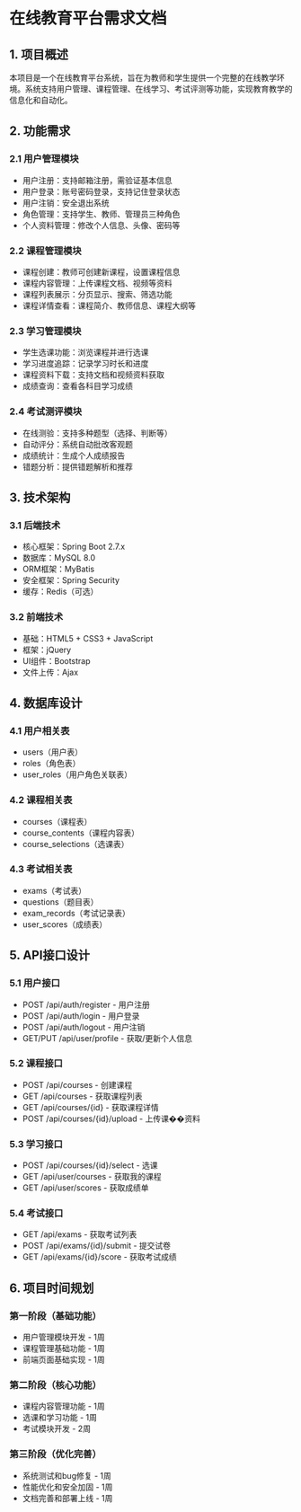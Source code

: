 # 在线教育平台需求文档

## 1. 项目概述
本项目是一个在线教育平台系统，旨在为教师和学生提供一个完整的在线教学环境。系统支持用户管理、课程管理、在线学习、考试评测等功能，实现教育教学的信息化和自动化。

## 2. 功能需求
### 2.1 用户管理模块
- 用户注册：支持邮箱注册，需验证基本信息
- 用户登录：账号密码登录，支持记住登录状态
- 用户注销：安全退出系统
- 角色管理：支持学生、教师、管理员三种角色
- 个人资料管理：修改个人信息、头像、密码等

### 2.2 课程管理模块
- 课程创建：教师可创建新课程，设置课程信息
- 课程内容管理：上传课程文档、视频等资料
- 课程列表展示：分页显示、搜索、筛选功能
- 课程详情查看：课程简介、教师信息、课程大纲等

### 2.3 学习管理模块
- 学生选课功能：浏览课程并进行选课
- 学习进度追踪：记录学习时长和进度
- 课程资料下载：支持文档和视频资料获取
- 成绩查询：查看各科目学习成绩

### 2.4 考试测评模块
- 在线测验：支持多种题型（选择、判断等）
- 自动评分：系统自动批改客观题
- 成绩统计：生成个人成绩报告
- 错题分析：提供错题解析和推荐

## 3. 技术架构
### 3.1 后端技术
- 核心框架：Spring Boot 2.7.x
- 数据库：MySQL 8.0
- ORM框架：MyBatis
- 安全框架：Spring Security
- 缓存：Redis（可选）

### 3.2 前端技术
- 基础：HTML5 + CSS3 + JavaScript
- 框架：jQuery
- UI组件：Bootstrap
- 文件上传：Ajax

## 4. 数据库设计
### 4.1 用户相关表
- users（用户表）
- roles（角色表）
- user_roles（用户角色关联表）

### 4.2 课程相关表
- courses（课程表）
- course_contents（课程内容表）
- course_selections（选课表）

### 4.3 考试相关表
- exams（考试表）
- questions（题目表）
- exam_records（考试记录表）
- user_scores（成绩表）

## 5. API接口设计
### 5.1 用户接口
- POST /api/auth/register - 用户注册
- POST /api/auth/login - 用户登录
- POST /api/auth/logout - 用户注销
- GET/PUT /api/user/profile - 获取/更新个人信息

### 5.2 课程接口
- POST /api/courses - 创建课程
- GET /api/courses - 获取课程列表
- GET /api/courses/{id} - 获取课程详情
- POST /api/courses/{id}/upload - 上传课��资料

### 5.3 学习接口
- POST /api/courses/{id}/select - 选课
- GET /api/user/courses - 获取我的课程
- GET /api/user/scores - 获取成绩单

### 5.4 考试接口
- GET /api/exams - 获取考试列表
- POST /api/exams/{id}/submit - 提交试卷
- GET /api/exams/{id}/score - 获取考试成绩

## 6. 项目时间规划
### 第一阶段（基础功能）
- 用户管理模块开发 - 1周
- 课程管理基础功能 - 1周
- 前端页面基础实现 - 1周

### 第二阶段（核心功能）
- 课程内容管理功能 - 1周
- 选课和学习功能 - 1周
- 考试模块开发 - 2周

### 第三阶段（优化完善）
- 系统测试和bug修复 - 1周
- 性能优化和安全加固 - 1周
- 文档完善和部署上线 - 1周